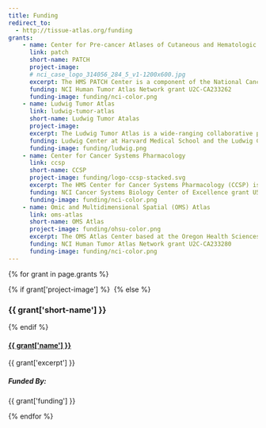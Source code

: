 ```yaml
---
title: Funding
redirect_to:
  - http://tissue-atlas.org/funding
grants: 
    - name: Center for Pre-cancer Atlases of Cutaneous and Hematologic Origin (PATCH)
      link: patch
      short-name: PATCH
      project-image: 
      # nci_case_logo_314056_284_5_v1-1200x600.jpg
      excerpt: The HMS PATCH Center is a component of the National Cancer Institute Human Tumor Atlas Network (HTAN), a multi-center program within the National Cancer Institute that emerged from the Beau Biden Cancer Moonshot Initiative.
      funding: NCI Human Tumor Atlas Network grant U2C-CA233262
      funding-image: funding/nci-color.png
    - name: Ludwig Tumor Atlas
      link: ludwig-tumor-atlas
      short-name: Ludwig Tumor Atalas
      project-image:
      excerpt: The Ludwig Tumor Atlas is a wide-ranging collaborative project involving members of the Ludwig Center at Harvard Medical School and Ludwig Cancer Research Centers elsewhere in the U.S. and Europe. 
      funding: Ludwig Center at Harvard Medical School and the Ludwig Cancer Research Foundation
      funding-image: funding/ludwig.png
    - name: Center for Cancer Systems Pharmacology
      link: ccsp
      short-name: CCSP
      project-image: funding/logo-ccsp-stacked.svg
      excerpt: The HMS Center for Cancer Systems Pharmacology (CCSP) is an NCI Cancer Systems Biology Center of Excellence that studies responsiveness and resistance to anti-cancer drugs. 
      funding: NCI Cancer Systems Biology Center of Excellence grant U54-CA225088
      funding-image: funding/nci-color.png
    - name: Omic and Multidimensional Spatial (OMS) Atlas
      link: oms-atlas
      short-name: OMS Atlas
      project-image: funding/ohsu-color.png
      excerpt: The OMS Atlas Center based at the Oregon Health Sciences University (OHSU) and led by Joe Gray is a component of the National Cancer Institute Human Tumor Atlas Network (HTAN), a multi-center program within the National Cancer Institute that emerged from the Beau Biden Cancer Moonshot Initiative.
      funding: NCI Human Tumor Atlas Network grant U2C-CA233280
      funding-image: funding/nci-color.png
---
```

{% for grant in page.grants %}
<div class="row mb-5">
  <div class="d-none col-2 d-md-flex align-items-center justify-content-center">
    {% if grant['project-image'] %}
    <img src="{{ site.baseurl }}/assets/img/{{ grant['project-image'] }}" alt="" class="img-fluid">
    {% else %}
    <h3 class="m-0 text-center">{{ grant['short-name'] }}</h3>
    {% endif %}
  </div>
  <div class="col">
    <a href="{{ grant['link'] }}">
      <h4 class='mt-0 mb-4'>
          {{ grant['name'] }}
      </h4>
    </a>
    <p>{{ grant['excerpt'] }}</p>
  </div>
  <div class="col-md-3">
        <h5 class='m-0 mb-4'>
          Funded By:
        </h5>
        <p>{{ grant['funding'] }}</p>
        <img src="{{ site.baseurl }}/assets/img/{{ grant['funding-image'] }}" alt="" class="img-fluid" style="max-height: 32px">
    </div>
</div>
{% endfor %}
